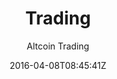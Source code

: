 ---
title: "Trading"
github: https://github.com/altcointrading/trading
demo: https://www.altcointrading.net/
author: Altcoin Trading

ssg:
  - Jekyll
cms:
  - No Cms
date: 2016-04-08T08:45:41Z
github_branch: master
description: "jekyll theme in newspaper style"
---